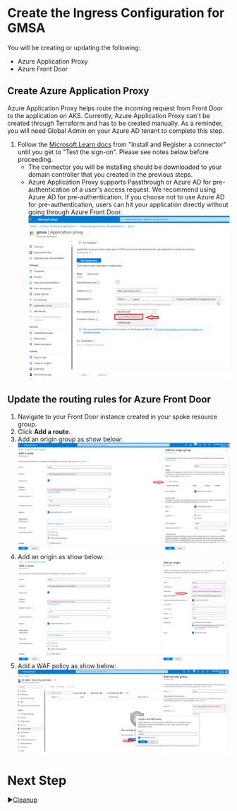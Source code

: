 # Create the Ingress Configuration for GMSA

You will be creating or updating the following:
* Azure Application Proxy
* Azure Front Door

## Create Azure Application Proxy
Azure Application Proxy helps route the incoming request from Front Door to the application on AKS. Currently, Azure Application Proxy can't be created through Terraform and has to be created manually. As a reminder, you will need Global Admin on your Azure AD tenant to complete this step. 

1. Follow the [Microsoft Learn docs](https://learn.microsoft.com/azure/active-directory/app-proxy/application-proxy-add-on-premises-application#install-and-register-a-connector) from "Install and Register a connector" until you get to "Test the sign-on". Please see notes below before proceeding.
   - The connector you will be installing should be downloaded to your domain controller that you created in the previous steps.
   - Azure Application Proxy supports Passthrough or Azure AD for pre-authentication of a user's access request. We recommend using Azure AD for pre-authentication. If you choose not to use Azure AD for pre-authentication, users can hit your application directly without going through Azure Front Door.
   ![App Proxy](../../../media/appproxy.png)
   
## Update the routing rules for Azure Front Door

1. Navigate to your Front Door instance created in your spoke resource group.
1. Click **Add a route**.
1. Add an origin group as show below:
   ![Screenshot of Origin group configuration](../../../media/FrontDoor_OriginGroup.png)
1. Add an origin as show below:
   ![Screenshot of Origin configuration](../../../media/FrontDoor_Origin.png)
1. Add a WAF policy as show below:
   ![Screenshot of creating a new WAF policy.](../../../media/FrontDoor_WAF.png)

# Next Step
:arrow_forward:[Cleanup](../../Terraform/../AKS-Secure-Baseline-PrivateCluster/Terraform/10-cleanup.md)